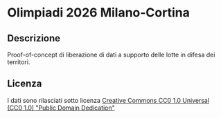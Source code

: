 # Olimpiadi 2026 Milano-Cortina

## Descrizione

Proof-of-concept di liberazione di dati a supporto delle lotte in difesa dei territori.

## Licenza

I dati sono rilasciati sotto licenza [Creative Commons CC0 1.0 Universal (CC0 1.0) "Public Domain Dedication"](https://creativecommons.org/publicdomain/zero/1.0/)
